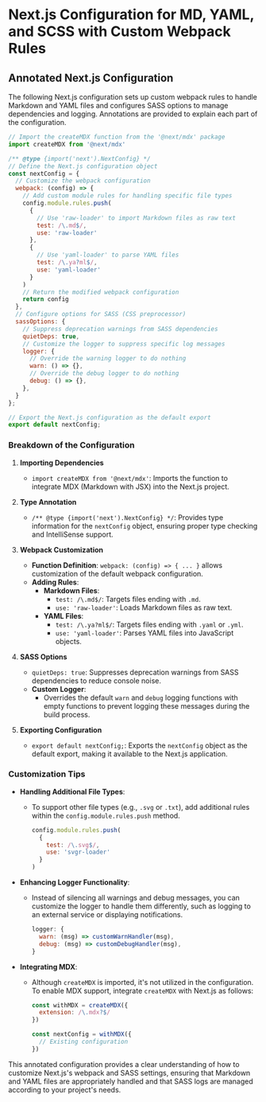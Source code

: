 # Next.js Configuration for MD, YAML, and SCSS with Custom Webpack Rules

## Annotated Next.js Configuration

The following Next.js configuration sets up custom webpack rules to handle Markdown and YAML files and configures SASS options to manage dependencies and logging. Annotations are provided to explain each part of the configuration.

```javascript annotate
// Import the createMDX function from the '@next/mdx' package
import createMDX from '@next/mdx'

/** @type {import('next').NextConfig} */
// Define the Next.js configuration object
const nextConfig = {
  // Customize the webpack configuration
  webpack: (config) => {
    // Add custom module rules for handling specific file types
    config.module.rules.push(
      {
        // Use 'raw-loader' to import Markdown files as raw text
        test: /\.md$/,
        use: 'raw-loader'
      },
      {
        // Use 'yaml-loader' to parse YAML files
        test: /\.ya?ml$/,
        use: 'yaml-loader'
      }
    )
    // Return the modified webpack configuration
    return config
  },
  // Configure options for SASS (CSS preprocessor)
  sassOptions: {
    // Suppress deprecation warnings from SASS dependencies
    quietDeps: true,
    // Customize the logger to suppress specific log messages
    logger: {
      // Override the warning logger to do nothing
      warn: () => {},
      // Override the debug logger to do nothing
      debug: () => {},
    },
  }
};

// Export the Next.js configuration as the default export
export default nextConfig;
```

### Breakdown of the Configuration

1. **Importing Dependencies**
   - `import createMDX from '@next/mdx'`: Imports the function to integrate MDX (Markdown with JSX) into the Next.js project.

2. **Type Annotation**
   - `/** @type {import('next').NextConfig} */`: Provides type information for the `nextConfig` object, ensuring proper type checking and IntelliSense support.

3. **Webpack Customization**
   - **Function Definition**: `webpack: (config) => { ... }` allows customization of the default webpack configuration.
   - **Adding Rules**:
     - **Markdown Files**:
       - `test: /\.md$/`: Targets files ending with `.md`.
       - `use: 'raw-loader'`: Loads Markdown files as raw text.
     - **YAML Files**:
       - `test: /\.ya?ml$/`: Targets files ending with `.yaml` or `.yml`.
       - `use: 'yaml-loader'`: Parses YAML files into JavaScript objects.

4. **SASS Options**
   - `quietDeps: true`: Suppresses deprecation warnings from SASS dependencies to reduce console noise.
   - **Custom Logger**:
     - Overrides the default `warn` and `debug` logging functions with empty functions to prevent logging these messages during the build process.

5. **Exporting Configuration**
   - `export default nextConfig;`: Exports the `nextConfig` object as the default export, making it available to the Next.js application.

### Customization Tips

- **Handling Additional File Types**:
  - To support other file types (e.g., `.svg` or `.txt`), add additional rules within the `config.module.rules.push` method.
  
    ```javascript
    config.module.rules.push(
      {
        test: /\.svg$/,
        use: 'svgr-loader'
      }
    )
    ```
  
- **Enhancing Logger Functionality**:
  - Instead of silencing all warnings and debug messages, you can customize the logger to handle them differently, such as logging to an external service or displaying notifications.

    ```javascript
    logger: {
      warn: (msg) => customWarnHandler(msg),
      debug: (msg) => customDebugHandler(msg),
    }
    ```

- **Integrating MDX**:
  - Although `createMDX` is imported, it's not utilized in the configuration. To enable MDX support, integrate `createMDX` with Next.js as follows:

    ```javascript
    const withMDX = createMDX({
      extension: /\.mdx?$/
    })

    const nextConfig = withMDX({
      // Existing configuration
    })
    ```

This annotated configuration provides a clear understanding of how to customize Next.js's webpack and SASS settings, ensuring that Markdown and YAML files are appropriately handled and that SASS logs are managed according to your project's needs.